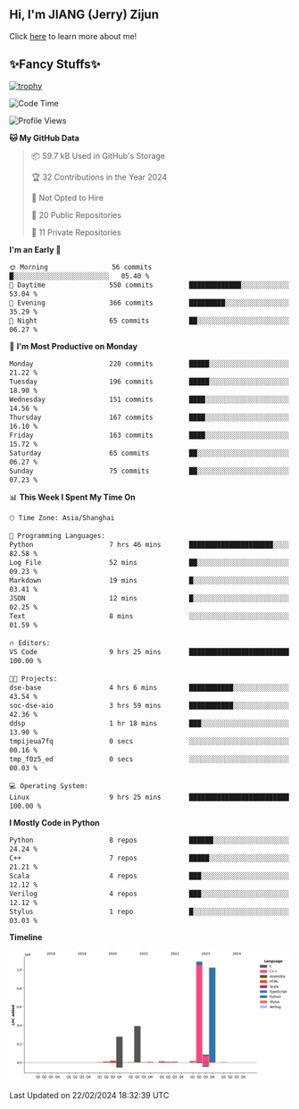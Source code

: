 ## Hi, I'm JIANG (Jerry) Zijun

Click [here](https://jzjerry.github.io/about/) to learn more about me!

## ✨Fancy Stuffs✨
[![trophy](https://github-profile-trophy.vercel.app/?username=jzjerry&theme=onedark)](https://github.com/ryo-ma/github-profile-trophy)
<!--START_SECTION:waka-->
![Code Time](http://img.shields.io/badge/Code%20Time-259%20hrs%2015%20mins-blue)

![Profile Views](http://img.shields.io/badge/Profile%20Views-0-blue)

**🐱 My GitHub Data** 

> 📦 59.7 kB Used in GitHub's Storage 
 > 
> 🏆 32 Contributions in the Year 2024
 > 
> 🚫 Not Opted to Hire
 > 
> 📜 20 Public Repositories 
 > 
> 🔑 11 Private Repositories 
 > 
**I'm an Early 🐤** 

```text
🌞 Morning                56 commits          █░░░░░░░░░░░░░░░░░░░░░░░░   05.40 % 
🌆 Daytime                550 commits         █████████████░░░░░░░░░░░░   53.04 % 
🌃 Evening                366 commits         █████████░░░░░░░░░░░░░░░░   35.29 % 
🌙 Night                  65 commits          ██░░░░░░░░░░░░░░░░░░░░░░░   06.27 % 
```
📅 **I'm Most Productive on Monday** 

```text
Monday                   220 commits         █████░░░░░░░░░░░░░░░░░░░░   21.22 % 
Tuesday                  196 commits         █████░░░░░░░░░░░░░░░░░░░░   18.90 % 
Wednesday                151 commits         ████░░░░░░░░░░░░░░░░░░░░░   14.56 % 
Thursday                 167 commits         ████░░░░░░░░░░░░░░░░░░░░░   16.10 % 
Friday                   163 commits         ████░░░░░░░░░░░░░░░░░░░░░   15.72 % 
Saturday                 65 commits          ██░░░░░░░░░░░░░░░░░░░░░░░   06.27 % 
Sunday                   75 commits          ██░░░░░░░░░░░░░░░░░░░░░░░   07.23 % 
```


📊 **This Week I Spent My Time On** 

```text
🕑︎ Time Zone: Asia/Shanghai

💬 Programming Languages: 
Python                   7 hrs 46 mins       █████████████████████░░░░   82.58 % 
Log File                 52 mins             ██░░░░░░░░░░░░░░░░░░░░░░░   09.23 % 
Markdown                 19 mins             █░░░░░░░░░░░░░░░░░░░░░░░░   03.41 % 
JSON                     12 mins             █░░░░░░░░░░░░░░░░░░░░░░░░   02.25 % 
Text                     8 mins              ░░░░░░░░░░░░░░░░░░░░░░░░░   01.59 % 

🔥 Editors: 
VS Code                  9 hrs 25 mins       █████████████████████████   100.00 % 

🐱‍💻 Projects: 
dse-base                 4 hrs 6 mins        ███████████░░░░░░░░░░░░░░   43.54 % 
soc-dse-aio              3 hrs 59 mins       ███████████░░░░░░░░░░░░░░   42.36 % 
ddsp                     1 hr 18 mins        ███░░░░░░░░░░░░░░░░░░░░░░   13.90 % 
tmpijeua7fq              0 secs              ░░░░░░░░░░░░░░░░░░░░░░░░░   00.16 % 
tmp_f0z5_ed              0 secs              ░░░░░░░░░░░░░░░░░░░░░░░░░   00.03 % 

💻 Operating System: 
Linux                    9 hrs 25 mins       █████████████████████████   100.00 % 
```

**I Mostly Code in Python** 

```text
Python                   8 repos             ██████░░░░░░░░░░░░░░░░░░░   24.24 % 
C++                      7 repos             █████░░░░░░░░░░░░░░░░░░░░   21.21 % 
Scala                    4 repos             ███░░░░░░░░░░░░░░░░░░░░░░   12.12 % 
Verilog                  4 repos             ███░░░░░░░░░░░░░░░░░░░░░░   12.12 % 
Stylus                   1 repo              █░░░░░░░░░░░░░░░░░░░░░░░░   03.03 % 
```



**Timeline**

![Lines of Code chart](https://raw.githubusercontent.com/Jzjerry/Jzjerry/main/assets/bar_graph.png)


 Last Updated on 22/02/2024 18:32:39 UTC
<!--END_SECTION:waka-->
